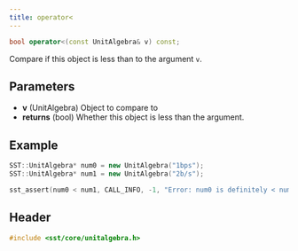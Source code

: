 ```yaml
---
title: operator<
---
```


```cpp
bool operator<(const UnitAlgebra& v) const;
```

Compare if this object is less than to the argument `v`.

## Parameters
* **v** (UnitAlgebra) Object to compare to  
* **returns** (bool) Whether this object is less than the argument.

## Example

```cpp
SST::UnitAlgebra* num0 = new UnitAlgebra("1bps");
SST::UnitAlgebra* num1 = new UnitAlgebra("2b/s");

sst_assert(num0 < num1, CALL_INFO, -1, "Error: num0 is definitely < num1!!");
```

## Header
```cpp
#include <sst/core/unitalgebra.h>
```
